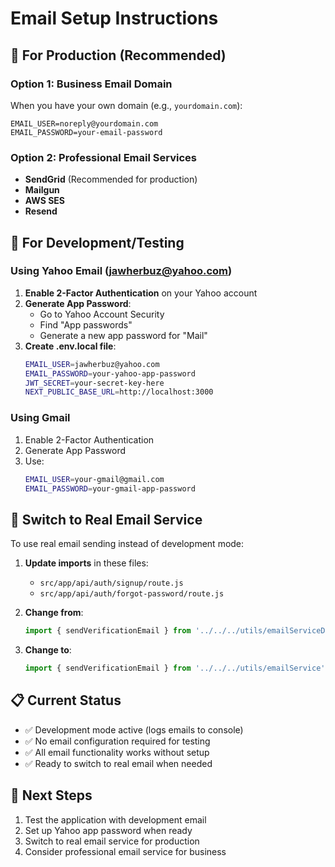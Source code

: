 # Email Setup Instructions

## 🚀 **For Production (Recommended)**

### **Option 1: Business Email Domain**
When you have your own domain (e.g., `yourdomain.com`):
```
EMAIL_USER=noreply@yourdomain.com
EMAIL_PASSWORD=your-email-password
```

### **Option 2: Professional Email Services**
- **SendGrid** (Recommended for production)
- **Mailgun**
- **AWS SES**
- **Resend**

## 📧 **For Development/Testing**

### **Using Yahoo Email (jawherbuz@yahoo.com)**

1. **Enable 2-Factor Authentication** on your Yahoo account
2. **Generate App Password**:
   - Go to Yahoo Account Security
   - Find "App passwords"
   - Generate a new app password for "Mail"
3. **Create .env.local file**:
   ```bash
   EMAIL_USER=jawherbuz@yahoo.com
   EMAIL_PASSWORD=your-yahoo-app-password
   JWT_SECRET=your-secret-key-here
   NEXT_PUBLIC_BASE_URL=http://localhost:3000
   ```

### **Using Gmail**
1. Enable 2-Factor Authentication
2. Generate App Password
3. Use:
   ```bash
   EMAIL_USER=your-gmail@gmail.com
   EMAIL_PASSWORD=your-gmail-app-password
   ```

## 🔄 **Switch to Real Email Service**

To use real email sending instead of development mode:

1. **Update imports** in these files:
   - `src/app/api/auth/signup/route.js`
   - `src/app/api/auth/forgot-password/route.js`

2. **Change from**:
   ```javascript
   import { sendVerificationEmail } from '../../../utils/emailServiceDev';
   ```

3. **Change to**:
   ```javascript
   import { sendVerificationEmail } from '../../../utils/emailService';
   ```

## 📋 **Current Status**
- ✅ Development mode active (logs emails to console)
- ✅ No email configuration required for testing
- ✅ All email functionality works without setup
- ✅ Ready to switch to real email when needed

## 🎯 **Next Steps**
1. Test the application with development email
2. Set up Yahoo app password when ready
3. Switch to real email service for production
4. Consider professional email service for business 